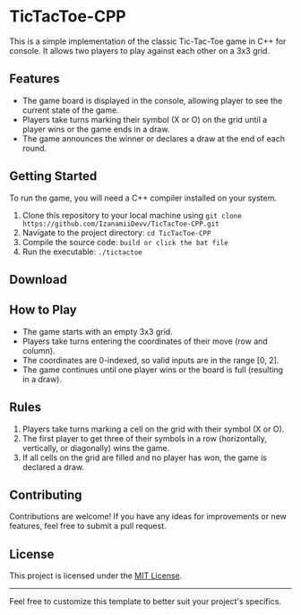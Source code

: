 # TicTacToe-CPP

This is a simple implementation of the classic Tic-Tac-Toe game in C++ for console. It allows two players to play against each other on a 3x3 grid.

## Features

- The game board is displayed in the console, allowing player to see the current state of the game.
- Players take turns marking their symbol (X or O) on the grid until a player wins or the game ends in a draw.
- The game announces the winner or declares a draw at the end of each round.

## Getting Started

To run the game, you will need a C++ compiler installed on your system.

1. Clone this repository to your local machine using `git clone https://github.com/IzanamiiDevv/TicTacToe-CPP.git`
2. Navigate to the project directory: `cd TicTacToe-CPP`
3. Compile the source code: `build or click the bat file`
4. Run the executable: `./tictactoe`

## Download



## How to Play

- The game starts with an empty 3x3 grid.
- Players take turns entering the coordinates of their move (row and column).
- The coordinates are 0-indexed, so valid inputs are in the range [0, 2].
- The game continues until one player wins or the board is full (resulting in a draw).

## Rules

1. Players take turns marking a cell on the grid with their symbol (X or O).
2. The first player to get three of their symbols in a row (horizontally, vertically, or diagonally) wins the game.
3. If all cells on the grid are filled and no player has won, the game is declared a draw.

## Contributing

Contributions are welcome! If you have any ideas for improvements or new features, feel free to submit a pull request.

## License

This project is licensed under the [MIT License](LICENSE).

---

Feel free to customize this template to better suit your project's specifics.